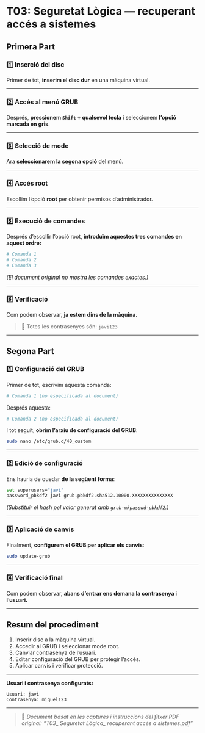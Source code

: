 # T03: Seguretat Lògica — recuperant accés a sistemes

## Primera Part

### 1️⃣ Inserció del disc

Primer de tot, **inserim el disc dur** en una màquina virtual.

---

### 2️⃣ Accés al menú GRUB

Després, **pressionem `Shift` + qualsevol tecla** i seleccionem **l’opció marcada en gris**.

---

### 3️⃣ Selecció de mode

Ara **seleccionarem la segona opció** del menú.

---

### 4️⃣ Accés root

Escollim l’opció **root** per obtenir permisos d’administrador.

---

### 5️⃣ Execució de comandes

Després d’escollir l’opció root, **introduïm aquestes tres comandes en aquest ordre:**

```bash
# Comanda 1
# Comanda 2
# Comanda 3
```

*(El document original no mostra les comandes exactes.)*

---

### 6️⃣ Verificació

Com podem observar, **ja estem dins de la màquina.**

> 🔐 Totes les contrasenyes són: `javi123`

---

## Segona Part

### 1️⃣ Configuració del GRUB

Primer de tot, escrivim aquesta comanda:

```bash
# Comanda 1 (no especificada al document)
```

Després aquesta:

```bash
# Comanda 2 (no especificada al document)
```

I tot seguit, **obrim l’arxiu de configuració del GRUB**:

```bash
sudo nano /etc/grub.d/40_custom
```

---

### 2️⃣ Edició de configuració

Ens hauria de quedar **de la següent forma**:

```bash
set superusers="javi"
password_pbkdf2 javi grub.pbkdf2.sha512.10000.XXXXXXXXXXXXXXX
```

*(Substituir el hash pel valor generat amb `grub-mkpasswd-pbkdf2`.)*

---

### 3️⃣ Aplicació de canvis

Finalment, **configurem el GRUB per aplicar els canvis**:

```bash
sudo update-grub
```

---

### 4️⃣ Verificació final

Com podem observar, **abans d’entrar ens demana la contrasenya i l’usuari.**

---

## Resum del procediment

1. Inserir disc a la màquina virtual.
2. Accedir al GRUB i seleccionar mode root.
3. Canviar contrasenya de l’usuari.
4. Editar configuració del GRUB per protegir l’accés.
5. Aplicar canvis i verificar protecció.

---

**Usuari i contrasenya configurats:**

```
Usuari: javi
Contrasenya: miquel123
```

---

> 📄 *Document basat en les captures i instruccions del fitxer PDF original: “T03_ Seguretat Lògica_ recuperant accés a sistemes.pdf”*

